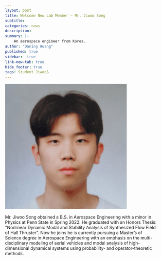 ```yaml
---
layout: post
title: Welcome New Lab Member – Mr. Jiwoo Song
subtitle:
categories: news
description:
summary: |-
    An aerospace engineer from Korea.
author: "Daning Huang"
published: true
sidebar:  true
link-new-tab: true
hide_footer: true
tags: Student JiwooS
---
```


<img src="/img/head_jiwoo_song.png" width="400" />

Mr. Jiwoo Song obtained a B.S. in Aerospace Engineering with a minor in Physics at Penn State in Spring 2022.  He graduated with an Honors Thesis: "Nonlinear Dynamic Modal and Stability Analysis of Synthesized Flow Field of Hall Thruster".  Now he joins he is currently pursuing a Master’s of Science degree in Aerospace Engineering with an emphasis on the multi-disciplinary modeling of aerial vehicles and modal analysis of high-dimensional dynamical systems using probability- and operator-theoretic methods.